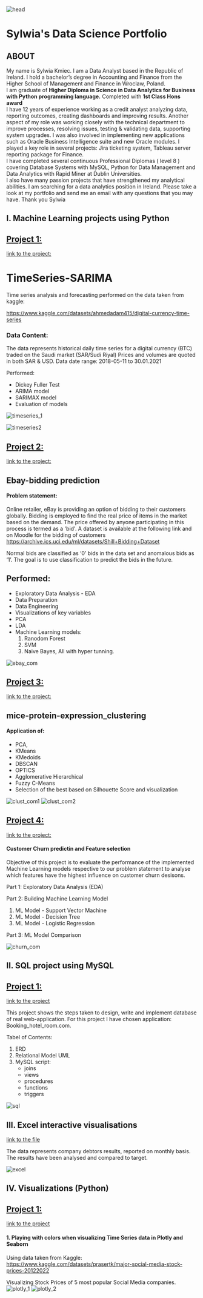 ![head](https://user-images.githubusercontent.com/80470115/166144220-5d152fcd-7587-4670-a0ec-e4162e9d443d.png)


# Sylwia's Data Science Portfolio

## ABOUT
My name is Sylwia Kmiec. I am a Data Analyst based in the Republic of Ireland. I hold a bachelor’s degree in Accounting and Finance from the Higher School of Management and Finance in Wroclaw, Poland. <br>
I am graduate of <b> Higher Diploma in Science in Data Analytics for Business with Python programming language.</b> Completed with <b> 1st Class Hons award </b><br>
I have 12 years of experience working as a credit analyst analyzing data, reporting outcomes, creating dashboards and improving results. Another aspect of my role was working closely with the technical department to improve processes, resolving issues, testing & validating data, supporting system upgrades. I was also involved in implementing new applications such as Oracle Business Intelligence suite and new Oracle modules. I played a key role in several projects: Jira ticketing system, Tableau server reporting package for Finance.<br>
I have completed several continuous Professional Diplomas ( level 8 ) covering Database Systems with MySQL, Python for Data Management and Data Analytics with Rapid Miner at Dublin Universities. <br>
I also have many passion projects that have strengthened my analytical abilities. I am searching for a data analytics position in Ireland. Please take a look at my portfolio and send me an email with any questions that you may have. 
Thank you 
Sylwia


## I. Machine Learning projects using Python


## [Project 1:](https://github.com/SylwiaKmiec/TimeSeries-SARIMA)
[link to the project:](https://github.com/SylwiaKmiec/TimeSeries-SARIMA)

# TimeSeries-SARIMA

Time series analysis and forecasting performed on the data taken from kaggle:

https://www.kaggle.com/datasets/ahmedadam415/digital-currency-time-series

### Data Content:

The data represents historical daily time series for a digital currency (BTC) traded on the Saudi market (SAR/Sudi Riyal)
Prices and volumes are quoted in both SAR & USD.
Data date range: 2018-05-11 to 30.01.2021

Performed:
- Dickey Fuller Test
- ARIMA model
- SARIMAX model
- Evaluation of models


![timeseries_1](https://user-images.githubusercontent.com/80470115/167657424-c11a68f2-0a40-4e59-9dbf-fb7d66dddf92.png)

![timeseries2](https://user-images.githubusercontent.com/80470115/167657442-e9135ffa-5896-43a7-b646-eb4f26d2972f.png)


## [Project 2:](https://github.com/SylwiaKmiec/Ebay-bidding-prediction)
[link to the project:](https://github.com/SylwiaKmiec/Ebay-bidding-prediction)

## Ebay-bidding prediction
#### Problem statement:
Online retailer, eBay is providing an option of bidding to their customers globally. Bidding is employed to find
the real price of items in the market based on the demand. The price offered by anyone participating in this
process is termed as a 'bid'. A dataset is available at the following link and on Moodle for the bidding of
customers
https://archive.ics.uci.edu/ml/datasets/Shill+Bidding+Dataset <br>

Normal bids are classified as ‘0’ bids in the data set and anomalous bids as ‘1’. The goal is to use classification
to predict the bids in the future.

## Performed:
- Exploratory Data Analysis - EDA
- Data Preparation
- Data Engineering
- Visualizations of key variables
- PCA
- LDA
- Machine Learning models:
    1. Ranodom Forest
    2. SVM
    3. Naive Bayes,
   All with hyper tunning. 
   
![ebay_com](https://user-images.githubusercontent.com/80470115/166143211-e1c3c588-fbef-46e6-a0da-3267851cf528.png)


## [Project 3:](https://github.com/SylwiaKmiec/mice-protein-expression_clustering.git)
[link to the project:](https://github.com/SylwiaKmiec/mice-protein-expression_clustering.git)

## mice-protein-expression_clustering 

#### Application of: 
   - PCA, 
   - KMeans  
   - KMedoids
   - DBSCAN
   - OPTICS
   - Agglomerative Hierarchical
   - Fuzzy C-Means 
   - Selection of the best based on Silhouette Score and visualization 

![clust_com1](https://user-images.githubusercontent.com/80470115/166143199-3805ff82-8bb2-44b9-9539-c803debea1a1.png)
![clust_com2](https://user-images.githubusercontent.com/80470115/166143204-763e9baf-25d2-44df-8b91-520f5f8b40b3.png)




## [Project 4:](https://github.com/SylwiaKmiec/Customer-Churn-prediction-Feature-selection-methods.git)
  [link to the project:](https://github.com/SylwiaKmiec/Customer-Churn-prediction-Feature-selection-methods.git)
 
#### Customer Churn predictin and Feature selection

Objective of this project is to evaluate the performance of the implemented Machine Learning models respective to our problem statement to analyse which features have the highest influence on customer churn desisons.

Part 1: Exploratory Data Analysis (EDA) <br>

Part 2: Building Machine Learning Model <br>

1. ML Model - Support Vector Machine
2. ML Model - Decision Tree
3. ML Model - Logistic Regression <br>

Part 3: ML Model Comparison


![churn_com](https://user-images.githubusercontent.com/80470115/166143209-65c5fc45-0e86-4646-9e2e-427f123421fa.png)


## II. SQL project using MySQL

## [Project 1:](https://github.com/SylwiaKmiec/SQL-relational-database-design.git)
   [link to the project](https://github.com/SylwiaKmiec/SQL-relational-database-design.git)
   
   
 This project shows the steps taken to design, write and implement database of real web-application.
 For this project I have chosen application: Booking_hotel_room.com.
 
 Tabel of Contents:
 1. ERD
 2. Relational Model UML
 3. MySQL script:
    - joins
    - views
    - procedures
    - functions
    - triggers


![sql](https://user-images.githubusercontent.com/80470115/166143221-5dc8886a-9b91-4fd1-96c8-cddc9638b3bc.png)

## III. Excel interactive visualisations

[link to the file](https://github.com/SylwiaKmiec/Excel-interactive-charts.git)

The data represents company debtors results, reported on monthly basis.
The results have been analysed and compared to target.

![excel](https://user-images.githubusercontent.com/80470115/166806159-7da0f780-89cb-4f42-8432-9faeb5e99102.png)

## IV. Visualizations (Python)

## [Project 1:](/github.com/SylwiaKmiec/Time-series-Visualization-Plotly_Seaborn)
[link to the project](https://github.com/SylwiaKmiec/Time-series-Visualization-Plotly_Seaborn)
   
#### 1. Playing with colors when visualizing Time Series data in Plotly and Seaborn

Using data taken from Kaggle: https://www.kaggle.com/datasets/prasertk/major-social-media-stock-prices-20122022

Visualizing Stock Prices of 5 most popular Social Media companies. 
![plotly_1](https://user-images.githubusercontent.com/80470115/169268654-1b4cc83a-06f9-4a70-b030-06b855bfd077.png)
![plotly_2](https://user-images.githubusercontent.com/80470115/169268678-3dbc9c37-0fc1-4c90-b0e4-f3cbb8245c4c.png)




